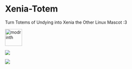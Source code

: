 # Xenia-Totem
Turn Totems of Undying into Xenia the Other Linux Mascot :3

<a href="https://modrinth.com/resourcepack/xenia-totem"><img alt="modrinth" height="56" src="https://cdn.jsdelivr.net/npm/@intergrav/devins-badges@3/assets/cozy/available/modrinth_vector.svg"></a>

![](https://cdn.modrinth.com/data/QyMlCDXY/images/7efcffb24ed8a0e1de05469fcf98683b631f5e8f.gif)

![](https://cdn.modrinth.com/data/QyMlCDXY/images/911ef71e45930017fe16b825eb7995b8ed54b4fe.gif)
